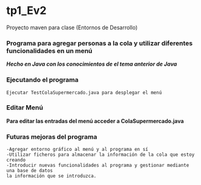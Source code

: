 # tp1_Ev2
Proyecto maven para clase (Entornos de Desarrollo)
### Programa para agregar personas a la cola y utilizar diferentes funcionalidades en un menú

_**Hecho en Java con los conocimientos de el tema anterior de Java**_

### Ejecutando el programa    
    Ejecutar TestColaSupermercado.java para desplegar el menú

### Editar Menú

**Para editar las entradas del menú acceder a ColaSupermercado.java**

### Futuras mejoras del programa
    -Agregar entorno gráfico al menú y al programa en sí
    -Utilizar ficheros para almacenar la información de la cola que estoy creando
    -Introducir nuevas funcionalidades al programa y gestionar mediante una base de datos
    la información que se introduzca.
